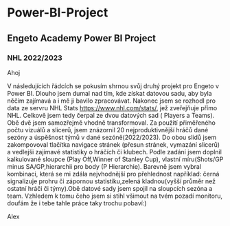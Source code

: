 # Power-BI-Project
## Engeto Academy Power BI Project
### NHL 2022/2023
Ahoj

V následujících řádcích se pokusím shrnou svůj druhý projekt pro Engeto v Power BI. Dlouho jsem dumal nad tím, kde získat datovou sadu, aby byla něčím zajímavá a i mě ji bavilo zpracovávat. Nakonec jsem se rozhodl pro data ze servru NHL Stats https://www.nhl.com/stats/, jež zveřejňuje přímo NHL. Celkově jsem tedy čerpal ze dvou datových sad ( Players a Teams). Obě dvě jsem samozřejmě vhodně transformoval. Za použití přiměřeného počtu vizuálů a slicerů, jsem znázornil 20 nejproduktivnější hráčů dané sezóny a úspěšnost týmů v dané sezóně(2022/2023). Do obou slidů jsem zakompovoval tlačítka navigace stránek (přesun stránek, vymazání slicerů) a vedlejši zajímavé statistiky o hráčích či klubech. Podle zadání jsem doplnil kalkulované sloupce (Play Off,Winner of Stanley Cup), vlastní míru(Shots/GP minus SA/GP,hierarchii pro body (P Hierarchie). Barevně jsem vybral kombinaci, která se mi zdála nejvhodnější pro přehlednost například: černá signalizuje prohru či zápornou statistiku,zelená kladnou(vyšší průměr než ostatní hráči či týmy).Obě datové sady jsem spojil na sloupcích sezóna a team. Vzhledem k tomu čeho jsem si stihl všimout na tvém pozadí monitoru, doufám že i tebe tahle práce taky trochu pobaví:)


Alex
